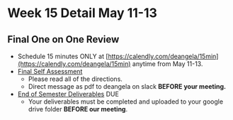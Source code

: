 # Week 15 Detail May 11-13

## Final One on One Review

* Schedule 15 minutes ONLY at [https://calendly.com/deangela/15min](https://calendly.com/deangela/15min) anytime from May 11-13.&#x20;
* [Final Self Assessment ](../assignments/assessments/final\_self\_assessment.md)
  * Please read all of the directions.&#x20;
  * Direct message as pdf to deangela on slack **BEFORE your meeting.**
* [End of Semester Deliverables](../assignments/end\_of\_semester\_deliverables.md) DUE&#x20;
  * Your deliverables must be completed and uploaded to your google drive folder **BEFORE our meeting**.
